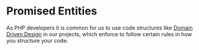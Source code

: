 # Promised Entities

As PHP developers it is common for us to use code structures like [Domain Driven Design](https://www.youtube.com/watch?v=pMuiVlnGqjk) 
in our projects, which enforce to follow certain rules in how you structure your code. 
